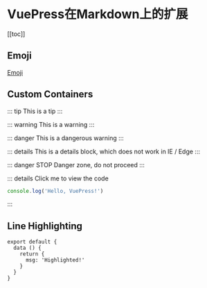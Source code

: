 # VuePress在Markdown上的扩展

[[toc]]

## Emoji

[Emoji](https://github.com/markdown-it/markdown-it-emoji/blob/master/lib/data/full.json)

## Custom Containers

::: tip
This is a tip
:::

::: warning
This is a warning
:::

::: danger
This is a dangerous warning
:::

::: details
This is a details block, which does not work in IE / Edge
:::

::: danger STOP
Danger zone, do not proceed
:::

::: details Click me to view the code
```js
console.log('Hello, VuePress!')
```
:::

## Line Highlighting

``` js{4}
export default {
  data () {
    return {
      msg: 'Highlighted!'
    }
  }
}
```
